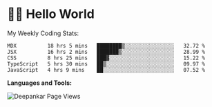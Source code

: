 # 👋🏽 Hello World 

<!--![Deepankar's github stats](https://github-readme-stats.vercel.app/api?username=Deep-Codes&count_private=true&show_icons=true&theme=radical)-->
My Weekly Coding Stats:

<!--START_SECTION:waka-->
```text
MDX          18 hrs 5 mins   ████████▒░░░░░░░░░░░░░░░░   32.72 % 
JSX          16 hrs 2 mins   ███████▒░░░░░░░░░░░░░░░░░   28.99 % 
CSS          8 hrs 25 mins   ███▓░░░░░░░░░░░░░░░░░░░░░   15.22 % 
TypeScript   5 hrs 30 mins   ██▒░░░░░░░░░░░░░░░░░░░░░░   09.97 % 
JavaScript   4 hrs 9 mins    ██░░░░░░░░░░░░░░░░░░░░░░░   07.52 % 
```
<!--END_SECTION:waka-->

**Languages and Tools:**



<p align="left"> <img src="https://komarev.com/ghpvc/?username=Deep-Codes&label=Views&color=blue&style=plastic" alt="Deepankar Page Views" /> </p>
